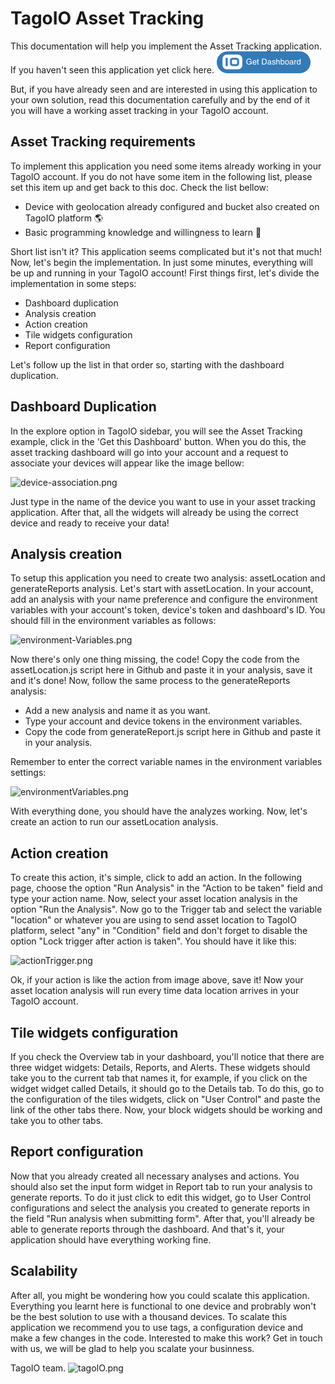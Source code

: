 # TagoIO Asset Tracking

This documentation will help you implement the Asset Tracking application. If you haven't seen this application yet click here. ![getDashboard.png](https://github.com/tago-io/explore-asset-tracking/blob/master/GetDashboard.png)

But, if you have already seen and are interested in using this application to your own solution, read this documentation carefully and by the end of it you will have a working asset tracking in your TagoIO account.

## Asset Tracking requirements
To implement this application you need some items already working in your TagoIO account. If you do not have some item in the following list, please set this item up and get back to this doc. Check the list bellow:

- Device with geolocation already configured and bucket also created on TagoIO platform 🌎
- Basic programming knowledge and willingness to learn :rocket:

Short list isn't it? This application seems complicated but it's not that much! Now, let's begin the implementation. In just some minutes, everything will be up and running in your TagoIO account! First things first, let's divide the implementation in some steps:

- Dashboard duplication
- Analysis creation
- Action creation
- Tile widgets configuration
- Report configuration

Let's follow up the list in that order so, starting with the dashboard duplication.

## Dashboard Duplication
In the explore option in TagoIO sidebar, you will see the Asset Tracking example, click in the 'Get this Dashboard' button. When you do this, the asset tracking dashboard will go into your account and a request to associate your devices will appear like the image bellow:

![device-association.png](https://i.postimg.cc/5tDx5g7C/Screenshot-2019-07-08-Dashboard-Asset-Tracking-2.png)

Just type in the name of the device you want to use in your asset tracking application. After that, all the widgets will already be using the correct device and ready to receive your data!

## Analysis creation
To setup this application you need to create two analysis: assetLocation and generateReports analysis. Let's start with assetLocation. In your account, add an analysis with your name preference and configure the environment variables with your account's token, device's token and dashboard's ID. You should fill in the environment variables as follows:

![environment-Variables.png](https://i.postimg.cc/3NwbdFKy/environment-Variables.png)

Now there's only one thing missing, the code! Copy the code from the assetLocation.js script here in Github and paste it in your analysis, save it and it's done! Now, follow the same process to the generateReports analysis:
- Add a new analysis and name it as you want.
- Type your account and device tokens in the environment variables.
- Copy the code from generateReport.js script here in Github and paste it in your analysis.

Remember to enter the correct variable names in the environment variables settings:

![environmentVariables.png](https://i.postimg.cc/X7qYbM0W/variable-Reports.png)

With everything done, you should have the analyzes working. Now, let's create an action to run our assetLocation analysis.

## Action creation
To create this action, it's simple, click to add an action. In the following page, choose the option "Run Analysis" in the "Action to be taken" field and type your action name. Now, select your asset location analysis in the option "Run the Analysis". Now go to the Trigger tab and select the variable "location" or whatever you are using to send asset location to TagoIO platform, select "any" in "Condition" field and don't forget to disable the option "Lock trigger after action is taken". You should have it like this:

![actionTrigger.png](https://i.postimg.cc/bwfWRbg5/Screenshot-2019-07-08-Action-Run-Insertion-with-correct-locati.png)

Ok, if your action is like the action from image above, save it! Now your asset location analysis will run every time data location arrives in your TagoIO account.

## Tile widgets configuration
If you check the Overview tab in your dashboard, you'll notice that there are three widget widgets: Details, Reports, and Alerts. These widgets should take you to the current tab that names it, for example, if you click on the widget widget called Details, it should go to the Details tab. To do this, go to the configuration of the tiles widgets, click on "User Control" and paste the link of the other tabs there. Now, your block widgets should be working and take you to other tabs.

## Report configuration
Now that you already created all necessary analyses and actions. You should also set the input form widget in Report tab to run your analysis to generate reports. To do it just click to edit this widget, go to User Control configurations and select the analysis you created to generate reports in the field "Run analysis when submitting form". After that, you'll already be able to generate reports through the dashboard. And that's it, your application should have everything working fine.

## Scalability
After all, you might be wondering how you could scalate this application. Everything you learnt here is functional to one device and probrably won't be the best solution to use with a thousand devices. To scalate this application we recommend you to use tags, a configuration device and make a few changes in the code. Interested to make this work? Get in touch with us, we will be glad to help you scalate your businness.

TagoIO team. ![tagoIO.png](https://admin.tago.io/favicon-16x16.png?v=jw7PBgLGRl)
